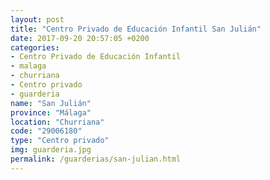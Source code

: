 ```yaml
---
layout: post
title: "Centro Privado de Educación Infantil San Julián"
date: 2017-09-20 20:57:05 +0200
categories:
- Centro Privado de Educación Infantil
- malaga
- churriana
- Centro privado
- guarderia
name: "San Julián"
province: "Málaga"
location: "Churriana"
code: "29006180"
type: "Centro privado"
img: guarderia.jpg
permalink: /guarderias/san-julian.html
---
```

